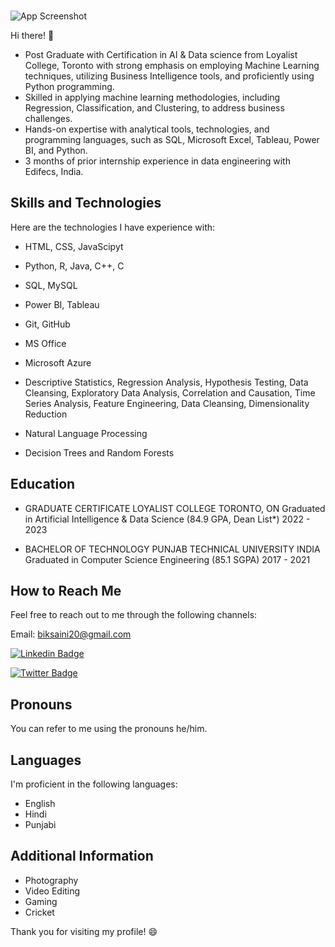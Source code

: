 ### 

![App Screenshot](https://media.licdn.com/dms/image/D5603AQHC3ouojqJA3g/profile-displayphoto-shrink_400_400/0/1696449366570?e=1710979200&v=beta&t=-8oiAG-XaCv11__ss_3vKvxAZk-moxuRuR3rpIiFOXE)

Hi there! 👋

- Post Graduate with Certification in AI & Data science from Loyalist College, Toronto with strong emphasis on employing Machine Learning techniques, utilizing Business Intelligence tools, and proficiently using Python programming.
- Skilled in applying machine learning methodologies, including Regression, Classification, and Clustering, to address business challenges.
- Hands-on expertise with analytical tools, technologies, and programming languages, such as SQL, Microsoft Excel, Tableau, Power BI, and Python.
- 3 months of prior internship experience in data engineering with Edifecs, India.

## Skills and Technologies
Here are the technologies I have experience with:
- HTML, CSS, JavaScipyt
- Python, R, Java, C++, C
- SQL, MySQL
- Power BI, Tableau
- Git, GitHub
- MS Office

- Microsoft Azure
- Descriptive Statistics, Regression Analysis, Hypothesis Testing, Data Cleansing, Exploratory Data Analysis, Correlation and Causation, Time Series Analysis, Feature Engineering, Data Cleansing, Dimensionality Reduction
- Natural Language Processing
- Decision Trees and Random Forests

## Education
- GRADUATE CERTIFICATE
  LOYALIST COLLEGE
  TORONTO, ON
  Graduated in Artificial Intelligence & Data Science (84.9 GPA, Dean List*)
  2022 - 2023

- BACHELOR OF TECHNOLOGY
  PUNJAB TECHNICAL UNIVERSITY
  INDIA
  Graduated in Computer Science Engineering (85.1 SGPA)
  2017 - 2021

## How to Reach Me
Feel free to reach out to me through the following channels:

Email: biksaini20@gmail.com

[![Linkedin Badge](https://img.shields.io/badge/-LinkedIn-blue?style=flat-square&logo=Linkedin&logoColor=white&link=https://www.linkedin.com/in/harshkumarkhatri/)](https://www.linkedin.com/in/bikramdeep-singh-b00492201/)

[![Twitter Badge](https://img.shields.io/badge/-Twitter-1ca0f1?style=flat-square&labelColor=1ca0f1&logo=twitter&logoColor=white&link=https://twitter.com/_diogorodrigues)](https://twitter.com/biksaini20)

## Pronouns
You can refer to me using the pronouns he/him.

## Languages
I'm proficient in the following languages:

- English
- Hindi
- Punjabi

## Additional Information

- Photography
- Video Editing
- Gaming
- Cricket

Thank you for visiting my profile! 😄









